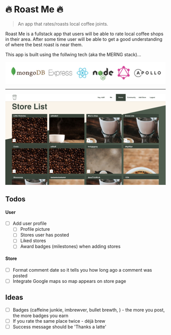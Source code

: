 # 🔥 Roast Me 🔥

> An app that rates/roasts local coffee joints.

Roast Me is a fullstack app that users will be able to rate local coffee shops in their area. After some time user will be able to get a good understanding of where the best roast is near them.

This app is built using the follwing tech (aka the MERNG stack)...

![Site](static/tech-stack.jpg?raw=true 'Tech')

---

![Site](static/store-front.png?raw=true 'Site')

## Todos

#### User

- [ ] Add user profile
  - [ ] Profile picture
  - [ ] Stores user has posted
  - [ ] Liked stores
  - [ ] Award badges (milestones) when adding stores

#### Store

- [ ] Format comment date so it tells you how long ago a comment was posted
- [ ] Integrate Google maps so map appears on store page

## Ideas

- [ ] Badges (caffeine junkie, imbrewver, bullet brewth, ) - the more you post, the more badges you earn
- [ ] If you rate the same place twice - déjà brew
- [ ] Success message should be 'Thanks a latte'
